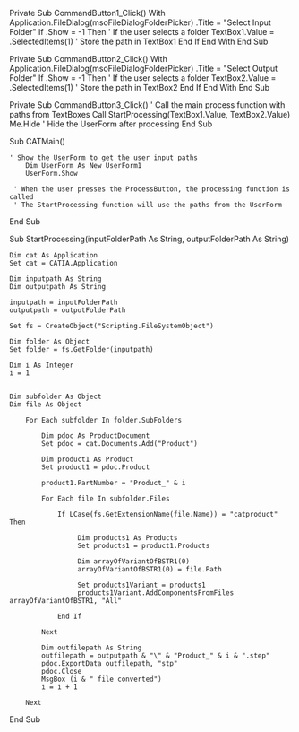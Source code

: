 
Private Sub CommandButton1_Click()
With Application.FileDialog(msoFileDialogFolderPicker)
        .Title = "Select Input Folder"
        If .Show = -1 Then ' If the user selects a folder
            TextBox1.Value = .SelectedItems(1) ' Store the path in TextBox1
        End If
    End With
End Sub

Private Sub CommandButton2_Click()
With Application.FileDialog(msoFileDialogFolderPicker)
        .Title = "Select Output Folder"
        If .Show = -1 Then ' If the user selects a folder
            TextBox2.Value = .SelectedItems(1) ' Store the path in TextBox2
        End If
    End With
End Sub

Private Sub CommandButton3_Click()
   ' Call the main process function with paths from TextBoxes
    Call StartProcessing(TextBox1.Value, TextBox2.Value)
    Me.Hide ' Hide the UserForm after processing
End Sub


Sub CATMain()

    ' Show the UserForm to get the user input paths
        Dim UserForm As New UserForm1
        UserForm.Show
    
     ' When the user presses the ProcessButton, the processing function is called
     ' The StartProcessing function will use the paths from the UserForm

End Sub

Sub StartProcessing(inputFolderPath As String, outputFolderPath As String)

    Dim cat As Application
    Set cat = CATIA.Application
    
    Dim inputpath As String
    Dim outputpath As String
    
    inputpath = inputFolderPath
    outputpath = outputFolderPath
    
    Set fs = CreateObject("Scripting.FileSystemObject")
    
    Dim folder As Object
    Set folder = fs.GetFolder(inputpath)
    
    Dim i As Integer
    i = 1
    
    
    Dim subfolder As Object
    Dim file As Object
    
        For Each subfolder In folder.SubFolders
        
            Dim pdoc As ProductDocument
            Set pdoc = cat.Documents.Add("Product")
        
            Dim product1 As Product
            Set product1 = pdoc.Product
        
            product1.PartNumber = "Product_" & i
        
            For Each file In subfolder.Files
        
                If LCase(fs.GetExtensionName(file.Name)) = "catproduct" Then
                         
                     Dim products1 As Products
                     Set products1 = product1.Products
            
                     Dim arrayOfVariantOfBSTR1(0)
                     arrayOfVariantOfBSTR1(0) = file.Path
                     
                     Set products1Variant = products1
                     products1Variant.AddComponentsFromFiles arrayOfVariantOfBSTR1, "All"
                    
                End If
                
            Next
                    
            Dim outfilepath As String
            outfilepath = outputpath & "\" & "Product_" & i & ".step"
            pdoc.ExportData outfilepath, "stp"
            pdoc.Close
            MsgBox (i & " file converted")
            i = i + 1
            
        Next

End Sub


